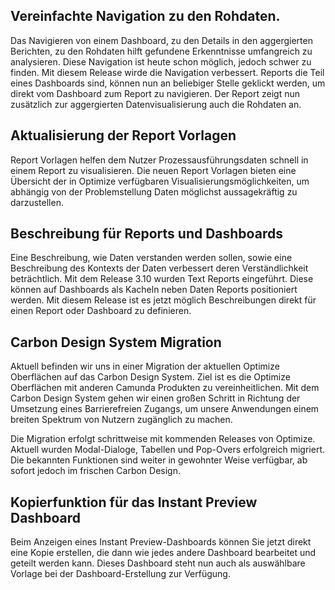 ## Vereinfachte Navigation zu den Rohdaten.
Das Navigieren von einem Dashboard, zu den Details in den aggergierten Berichten, zu den Rohdaten hilft gefundene Erkenntnisse umfangreich zu analysieren. Diese Navigation ist heute schon möglich, jedoch schwer zu finden. Mit diesem Release wirde die Navigation verbessert. Reports die Teil eines Dashboards sind, können nun an beliebiger Stelle geklickt werden, um direkt vom Dashboard zum Report zu navigieren. Der Report zeigt nun zusätzlich zur aggergierten Datenvisualisierung auch die Rohdaten an.

## Aktualisierung der Report Vorlagen
Report Vorlagen helfen dem Nutzer Prozessausführungsdaten schnell in einem Report zu visualisieren. Die neuen Report Vorlagen bieten eine Übersicht der in Optimize verfügbaren Visualisierungsmöglichkeiten, um abhängig von der Problemstellung Daten möglichst aussagekräftig zu darzustellen.

## Beschreibung für Reports und Dashboards
Eine Beschreibung, wie Daten verstanden werden sollen, sowie eine Beschreibung des Kontexts der Daten verbessert deren Verständlichkeit beträchtlich. Mit dem Release 3.10 wurden Text Reports eingeführt. Diese können auf Dashboards als Kacheln neben Daten Reports positioniert werden. Mit diesem Release ist es jetzt möglich Beschreibungen direkt für einen Report oder Dashboard zu definieren.

## Carbon Design System Migration
Aktuell befinden wir uns in einer Migration der aktuellen Optimize Oberflächen auf das Carbon Design System. Ziel ist es die Optimize Oberflächen mit anderen Camunda Produkten zu vereinheitlichen. Mit dem Carbon Design System gehen wir einen großen Schritt in Richtung der Umsetzung eines Barrierefreien Zugangs, um unsere Anwendungen einem breiten Spektrum von Nutzern zugänglich zu machen.

Die Migration erfolgt schrittweise mit kommenden Releases von Optimize. Aktuell wurden Modal-Dialoge, Tabellen und Pop-Overs erfolgreich migriert. Die bekannten Funktionen sind weiter in gewohnter Weise verfügbar, ab sofort jedoch im frischen Carbon Design.

## Kopierfunktion für das Instant Preview Dashboard
Beim Anzeigen eines Instant Preview-Dashboards können Sie jetzt direkt eine Kopie erstellen, die dann wie jedes andere Dashboard bearbeitet und geteilt werden kann. Dieses Dashboard steht nun auch als auswählbare Vorlage bei der Dashboard-Erstellung zur Verfügung.
